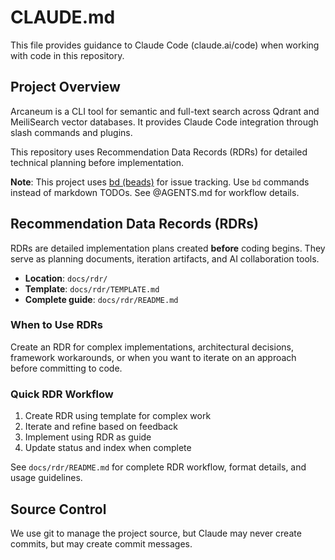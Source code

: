 # CLAUDE.md

This file provides guidance to Claude Code (claude.ai/code) when working with code in this repository.

## Project Overview

Arcaneum is a CLI tool for semantic and full-text search across Qdrant and MeiliSearch vector databases. It provides Claude Code integration through slash commands and plugins.

This repository uses Recommendation Data Records (RDRs) for detailed technical planning before implementation.

**Note**: This project uses [bd (beads)](https://github.com/steveyegge/beads) for issue tracking. Use `bd` commands instead of markdown TODOs. See @AGENTS.md for workflow details.

## Recommendation Data Records (RDRs)

RDRs are detailed implementation plans created **before** coding begins. They serve as planning documents, iteration artifacts, and AI collaboration tools.

- **Location**: `docs/rdr/`
- **Template**: `docs/rdr/TEMPLATE.md`
- **Complete guide**: `docs/rdr/README.md`

### When to Use RDRs

Create an RDR for complex implementations, architectural decisions, framework workarounds, or when you want to iterate on an approach before committing to code.

### Quick RDR Workflow

1. Create RDR using template for complex work
2. Iterate and refine based on feedback
3. Implement using RDR as guide
4. Update status and index when complete

See `docs/rdr/README.md` for complete RDR workflow, format details, and usage guidelines.

## Source Control

We use git to manage the project source, but Claude may never create commits, but may create commit messages.
